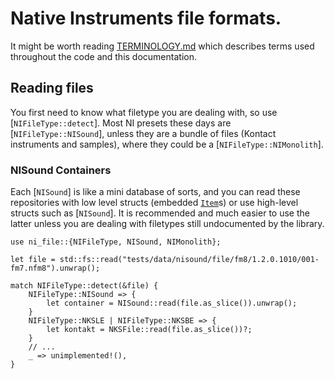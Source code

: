 # Native Instruments file formats.

It might be worth reading [TERMINOLOGY.md](TERMINOLOGY.md) which describes terms used throughout the code and this documentation.

## Reading files

You first need to know what filetype you are dealing with, so use
[`NIFileType::detect`]. Most NI presets these days are
[`NIFileType::NISound`], unless they are a bundle of files (Kontact instruments and samples),
where they could be a [`NIFileType::NIMonolith`].

### NISound Containers

Each [`NISound`] is like a mini database of sorts, and you can read these repositories with low
level structs (embedded [`Item`](crate::nisound::Item)s) or use high-level structs such as [`NISound`]. It is
recommended and much easier to use the latter unless you are dealing with filetypes still
undocumented by the library.

```
use ni_file::{NIFileType, NISound, NIMonolith};

let file = std::fs::read("tests/data/nisound/file/fm8/1.2.0.1010/001-fm7.nfm8").unwrap();

match NIFileType::detect(&file) {
    NIFileType::NISound => {
        let container = NISound::read(file.as_slice()).unwrap();
    }
    NIFileType::NKSLE | NIFileType::NKSBE => {
        let kontakt = NKSFile::read(file.as_slice())?;
    }
    // ...
    _ => unimplemented!(),
}
```
